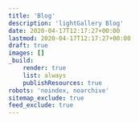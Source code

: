 ```yaml
---
title: 'Blog'
description: 'lightGallery Blog'
date: 2020-04-17T12:17:27+00:00
lastmod: 2020-04-17T12:17:27+00:00
draft: true
images: []
_build:
    render: true
    list: always
    publishResources: true
robots: 'noindex, noarchive'
sitemap_exclude: true
feed_exclude: true
---
```

